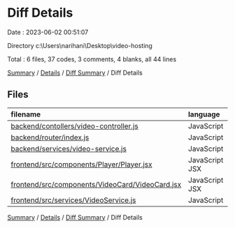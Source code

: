 # Diff Details

Date : 2023-06-02 00:51:07

Directory c:\\Users\\narihani\\Desktop\\video-hosting

Total : 6 files,  37 codes, 3 comments, 4 blanks, all 44 lines

[Summary](results.md) / [Details](details.md) / [Diff Summary](diff.md) / Diff Details

## Files
| filename | language | code | comment | blank | total |
| :--- | :--- | ---: | ---: | ---: | ---: |
| [backend/contollers/video-controller.js](/backend/contollers/video-controller.js) | JavaScript | 9 | 0 | 0 | 9 |
| [backend/router/index.js](/backend/router/index.js) | JavaScript | 1 | 0 | 0 | 1 |
| [backend/services/video-service.js](/backend/services/video-service.js) | JavaScript | 4 | 0 | 2 | 6 |
| [frontend/src/components/Player/Player.jsx](/frontend/src/components/Player/Player.jsx) | JavaScript JSX | 20 | 3 | 1 | 24 |
| [frontend/src/components/VideoCard/VideoCard.jsx](/frontend/src/components/VideoCard/VideoCard.jsx) | JavaScript JSX | 0 | 0 | 1 | 1 |
| [frontend/src/services/VideoService.js](/frontend/src/services/VideoService.js) | JavaScript | 3 | 0 | 0 | 3 |

[Summary](results.md) / [Details](details.md) / [Diff Summary](diff.md) / Diff Details
